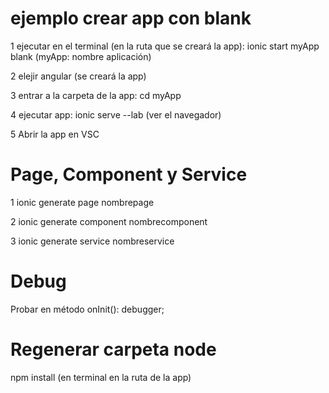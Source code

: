 # ejemplo crear app con blank

1 ejecutar en el terminal (en la ruta que se creará la app): 
        ionic start myApp blank (myApp: nombre aplicación)
        
2 elejir angular (se creará la app)

3 entrar a la carpeta de la app: cd myApp

4 ejecutar app: ionic serve --lab (ver el navegador)

5 Abrir la app en VSC

# Page, Component y Service

1 ionic generate page nombrepage

2 ionic generate component nombrecomponent

3 ionic generate service nombreservice

# Debug

Probar en método onInit():
        debugger;
        
# Regenerar carpeta node

npm install (en terminal en la ruta de la app)
